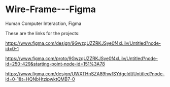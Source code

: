 # Wire-Frame---Figma
Human Computer Interaction, Figma

These are the links for the projects:

https://www.figma.com/design/9GwzqUZZRKJSye0f4xLilv/Untitled?node-id=0-1

https://www.figma.com/proto/9GwzqUZZRKJSye0f4xLilv/Untitled?node-id=250-429&starting-point-node-id=151%3A78

https://www.figma.com/design/UWXTHnSZA89hwfSYdgcIdI/Untitled?node-id=0-1&t=HQNbHtzipwktQMB7-0
